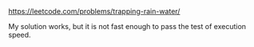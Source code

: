 https://leetcode.com/problems/trapping-rain-water/

My solution works, but it is not fast enough to pass the test of execution speed.
